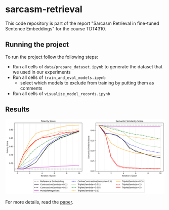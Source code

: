 # sarcasm-retrieval

This code repository is part of the report "Sarcasm Retrieval in fine-tuned Sentence Embeddings" for the course TDT4310.

## Running the project

To run the project follow the following steps:

- Run all cells of `data/prepare_dataset.ipynb` to generate the dataset that we used in our experiments
- Run all cells of `train_and_eval_models.ipynb`
  - select which models to exclude from training by putting them as comments
- Run all cells of `visualize_model_records.ipynb`

## Results

![Main Experimental Results](assets/all_models.png)

For more details, read the [paper](assets/paper.pdf).
